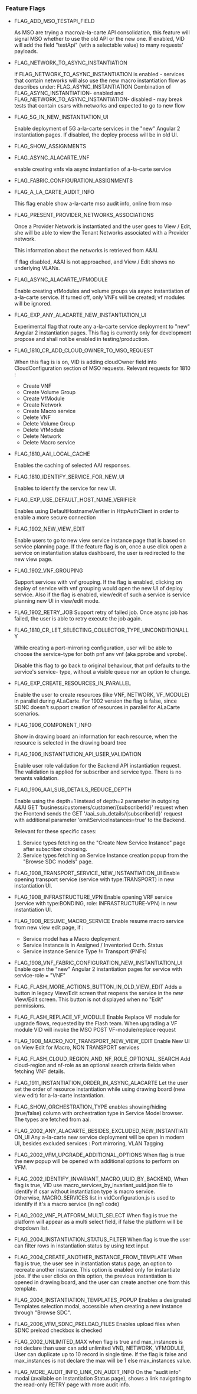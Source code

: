 
### Feature Flags

* FLAG_ADD_MSO_TESTAPI_FIELD

  As MSO are trying a macro/a-la-carte API consolidation, this feature will signal
  MSO whether to use the old API or the new one.
  If enabled, VID will add the field "testApi" (with a selectable value) to many 
  requests' payloads.

* FLAG_NETWORK_TO_ASYNC_INSTANTIATION

  If FLAG_NETWORK_TO_ASYNC_INSTANTIATION is enabled - services that contain networks will also use the new macro instantiation flow
  as describes under: FLAG_ASYNC_INSTANTIATION
  Combination of FLAG_ASYNC_INSTANTIATION- enabled and FLAG_NETWORK_TO_ASYNC_INSTANTIATION- disabled - may break tests
  that contain csars with networks and expected to go to new flow

* FLAG_5G_IN_NEW_INSTANTIATION_UI

  Enable deployment of 5G a-la-carte services in the "new" Angular 2 instantiation pages.
  If disabled, the deploy process will be in old UI. 

* FLAG_SHOW_ASSIGNMENTS

* FLAG_ASYNC_ALACARTE_VNF

  enable creating vnfs via async instantiation of a-la-carte service

* FLAG_FABRIC_CONFIGURATION_ASSIGNMENTS

    
* FLAG_A_LA_CARTE_AUDIT_INFO

  This flag enable show a-la-carte mso audit info, online from mso


* FLAG_PRESENT_PROVIDER_NETWORKS_ASSOCIATIONS

  Once a Provider Network is instantiated and the user goes to View / Edit, she will
  be able to view the Tenant Networks associated with a Provider network.
  
  This information about the networks is retrieved from A&AI.
  
  If flag disabled, A&AI is not approached, and View / Edit shows no underlying
  VLANs.
  
* FLAG_ASYNC_ALACARTE_VFMODULE

  Enable creating vfModules and volume groups via async instantiation of a-la-carte 
  service. If turned off, only VNFs will be created; vf modules will be ignored. 
  
* FLAG_EXP_ANY_ALACARTE_NEW_INSTANTIATION_UI
  
  Experimental flag that route any a-la-carte service deployment to "new" Angular 2 instantiation pages.
  This flag is currently only for development propose and shall not be enabled in testing/production.
  
* FLAG_1810_CR_ADD_CLOUD_OWNER_TO_MSO_REQUEST

  When this flag is is on, VID is adding cloudOwner field into CloudConfiguration section of MSO requests.
  Relevant requests for 1810 :
  
    * Create VNF
    * Create Volume Group
    * Create VfModule
    * Create Network  
    * Create Macro service
    * Delete VNF
    * Delete Volume Group
    * Delete VfModule
    * Delete Network  
    * Delete Macro service

 
* FLAG_1810_AAI_LOCAL_CACHE

  Enables the caching of selected AAI responses.
  
  
* FLAG_1810_IDENTIFY_SERVICE_FOR_NEW_UI
  
  Enables to identify the service for new UI.
  
  
* FLAG_EXP_USE_DEFAULT_HOST_NAME_VERIFIER

  Enables using DefaultHostnameVerifier in HttpAuthClient in order to enable a more secure connection
 
 
* FLAG_1902_NEW_VIEW_EDIT

  Enable users to go to new view service instance page that is based on service planning page.
  If the feature flag is on, once a use click open a service on instantiation status dashboard,
  the user is redirected to the new view page.
  
  
* FLAG_1902_VNF_GROUPING

  Support services with vnf grouping. If the flag is enabled, clicking on deploy of service with vnf grouping 
  would open the new UI of deploy service. Also if the flag is enabled, view/edit of such a service is service planning 
  new UI in view/edit mode.
  
* FLAG_1902_RETRY_JOB
  Support retry of failed job. Once async job has failed, the user is able to retry execute the job again.
    
* FLAG_1810_CR_LET_SELECTING_COLLECTOR_TYPE_UNCONDITIONALLY

  While creating a port-mirroring configuration, user will be able to choose the service-type for
  both pnf anv vnf (aka pprobe and vprobe).
  
  Disable this flag to go back to original behaviour, that pnf defaults to the service's service-
  type, without a visible queue nor an option to change.
  
* FLAG_EXP_CREATE_RESOURCES_IN_PARALLEL

  Enable the user to create resources (like VNF, NETWORK, VF_MODULE) in parallel during ALaCarte.
  For 1902 version the flag is false, since SDNC doesn't support creation of resources in parallel
  for ALaCarte scenarios.
  
* FLAG_1906_COMPONENT_INFO
  
  Show in drawing board an information for each resource, when the resource is selected in 
  the drawing board tree
  
* FLAG_1906_INSTANTIATION_API_USER_VALIDATION
  
  Enable user role validation for the Backend API instantiation request. The validation is applied for subscriber
  and service type. There is no tenants validation.
  
* FLAG_1906_AAI_SUB_DETAILS_REDUCE_DEPTH
  
  Enable using the depth=1 instead of depth=2 parameter in outgoing A&AI GET 'business/customers/customer/{subscriberId}' 
  request when the Frontend sends the GET '/aai_sub_details/{subscriberId}' request with additional parameter 
  'omitServiceInstances=true' to the Backend. 
  
  Relevant for these specific cases:
  1) Service types fetching on the "Create New Service Instance" page after subscriber choosing.
  2) Service types fetching on Service Instance creation popup from the "Browse SDC models" page.
  
* FLAG_1908_TRANSPORT_SERVICE_NEW_INSTANTIATION_UI
  Enable opening transport service (service with type:TRANSPORT) in new instantiation UI. 
  
* FLAG_1908_INFRASTRUCTURE_VPN
  Enable opening VRF service (service with type:BONDING, role: INFRASTRUCTURE-VPN) in new instantiation UI.

* FLAG_1908_RESUME_MACRO_SERVICE
  Enable resume macro service from new view edit page, if :
  * Service model has a Macro deployment 
  * Service Instance is in Assigned / Inventoried Ocrh. Status
  * Service instance Service Type != Transport (PNFs)
  
* FLAG_1908_VNF_FABRIC_CONFIGURATION_NEW_INSTANTIATION_UI
  Enable open the  "new" Angular 2 instantiation pages for service with service-role = "VNF"
  
* FLAG_FLASH_MORE_ACTIONS_BUTTON_IN_OLD_VIEW_EDIT
  Adds a button in legacy View/Edit screen that reopens the service in the _new_ View/Edit screen.
  This button is not displayed when no "Edit" permissions. 

* FLAG_FLASH_REPLACE_VF_MODULE
  Enable Replace VF module for upgrade flows, requested by the Flash team.
  When upgrading a VF module VID will invoke the MSO POST VF-module/replace request
  
* FLAG_1908_MACRO_NOT_TRANSPORT_NEW_VIEW_EDIT
  Enable New UI on View Edit for Macro, NON TRANSPORT services 
  
* FLAG_FLASH_CLOUD_REGION_AND_NF_ROLE_OPTIONAL_SEARCH
  Add cloud-region and nf-role as an optional search criteria fields when fetching VNF details.

* FLAG_1911_INSTANTIATION_ORDER_IN_ASYNC_ALACARTE
  Let the user set the order of resource instantiation while using drawing board (new view edit)
  for a-la-carte instantiation.

* FLAG_SHOW_ORCHESTRATION_TYPE
  enables showing/hiding (true/false) column with orchestration type in Service Model browser.
  The types are fetched from aai.
  
   
* FLAG_2002_ANY_ALACARTE_BESIDES_EXCLUDED_NEW_INSTANTIATION_UI
  Any a-la-carte new service deployment will be open in modern UI, besides excluded services : Port mirroring, VLAN Tagging

* FLAG_2002_VFM_UPGRADE_ADDITIONAL_OPTIONS
  When flag is true the new popup will be opened with additional options to perform on VFM.
  
* FLAG_2002_IDENTIFY_INVARIANT_MACRO_UUID_BY_BACKEND,
  When flag is true, VID use macro_services_by_invariant_uuid.json file to identify if csar without instantiation type is macro service.  
  Otherwise, MACRO_SERVICES list in vidConfiguration.js is used to identify if it's a macro service (in ng1 code)

* FLAG_2002_VNF_PLATFORM_MULTI_SELECT
  When flag is true the platform will appear as a multi select field, if false the platform will be dropdown list.
  
* FLAG_2004_INSTANTIATION_STATUS_FILTER
  When flag is true the user can filter rows in instantiation status by using text input
  
* FLAG_2004_CREATE_ANOTHER_INSTANCE_FROM_TEMPLATE
  When flag is true, the user see in instantiation status page, an option to recreate another instance.
  This option is enabled only for instantiate jobs.
  If the user clicks on this option, the previous instantiation is opened in drawing board, 
  and the user can create another one from this template.
  
* FLAG_2004_INSTANTIATION_TEMPLATES_POPUP
  Enables a designated Templates selection modal, accessible when creating a new instance through "Browse SDC".

* FLAG_2006_VFM_SDNC_PRELOAD_FILES
  Enables upload files when SDNC preload checkbox is checked

* FLAG_2002_UNLIMITED_MAX 
  when flag is true and max_instances is not declare than user can add unlimited VND, NETWORK, VFMODULE,
  User can duplicate up to 10 record in single time.
  If the flag is false and max_instances is not declare the max will be 1 else max_instances value.

* FLAG_MORE_AUDIT_INFO_LINK_ON_AUDIT_INFO
  On the "audit info" modal (available on Instantiation Status page), shows a link navigating to
  the read-only RETRY page with more audit info.

